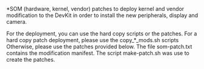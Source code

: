 *SOM (hardware, kernel, vendor) patches to deploy kernel and vendor modification to the DevKit in order to install the new peripherals, display and camera.

For the deployment, you can use the hard copy scripts or the patches.
For a hard copy patch deployment, please use the copy_*_mods.sh scripts
Otherwise, please use the patches provided below.
The file som-patch.txt contains the modification manifest.
The script make-patch.sh was use to create the patches.
